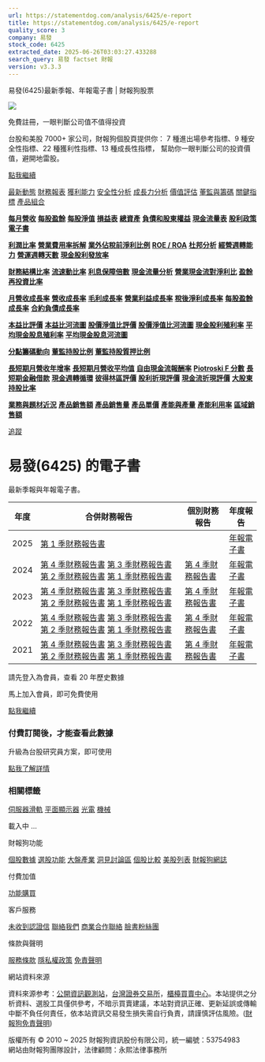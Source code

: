 ```yaml
---
url: https://statementdog.com/analysis/6425/e-report
title: https://statementdog.com/analysis/6425/e-report
quality_score: 3
company: 易發
stock_code: 6425
extracted_date: 2025-06-26T03:03:27.433288
search_query: 易發 factset 財報
version: v3.3.3
---
```


易發(6425)最新季報、年報電子書 | 財報狗股票















![](https://www.facebook.com/tr?id=1265443774131605&ev=PageView&noscript=1)













































































免費註冊，一眼判斷公司值不值得投資

台股和美股 7000+ 家公司，財報狗個股頁提供你：
7 種進出場參考指標、9 種安全性指標、22 種獲利性指標、13 種成長性指標，
幫助你一眼判斷公司的投資價值，避開地雷股。

[點我繼續](/users/sign_up)

[最新動態](/analysis/6425)
[財務報表](/analysis/6425/monthly-revenue)
[獲利能力](/analysis/6425/profit-margin)
[安全性分析](/analysis/6425/financial-structure-ratio)
[成長力分析](/analysis/6425/monthly-revenue-growth-rate)
[價值評估](/analysis/6425/pe)
[董監與籌碼](/analysis/6425/broker-trading)
[關鍵指標](/analysis/6425/long-term-and-short-term-monthly-revenue-yoy)
[產品組合](/analysis/6425/ai-search)

[**每月營收**](/analysis/6425/monthly-revenue)
[**每股盈餘**](/analysis/6425/eps)
[**每股淨值**](/analysis/6425/nav)
[**損益表**](/analysis/6425/income-statement)
[**總資產**](/analysis/6425/assets)
[**負債和股東權益**](/analysis/6425/liabilities-and-equity)
[**現金流量表**](/analysis/6425/cash-flow-statement)
[**股利政策**](/analysis/6425/dividend-policy)
[**電子書**](/analysis/6425/e-report)

[**利潤比率**](/analysis/6425/profit-margin)
[**營業費用率拆解**](/analysis/6425/operating-expense-ratio)
[**業外佔稅前淨利比例**](/analysis/6425/non-operating-income-to-profit-before-tax)
[**ROE / ROA**](/analysis/6425/roe-roa)
[**杜邦分析**](/analysis/6425/du-pont-analysis)
[**經營週轉能力**](/analysis/6425/turnover-ratio)
[**營運週轉天數**](/analysis/6425/turnover-days)
[**現金股利發放率**](/analysis/6425/dividend-payout-ratio)

[**財務結構比率**](/analysis/6425/financial-structure-ratio)
[**流速動比率**](/analysis/6425/current-ratio-and-quick-ratio)
[**利息保障倍數**](/analysis/6425/interest-coverage-ratio)
[**現金流量分析**](/analysis/6425/cash-flow-analysis)
[**營業現金流對淨利比**](/analysis/6425/operating-cash-flow-to-net-income-ratio)
[**盈餘再投資比率**](/analysis/6425/reinvestment-rate)

[**月營收成長率**](/analysis/6425/monthly-revenue-growth-rate)
[**營收成長率**](/analysis/6425/revenue-growth-rate)
[**毛利成長率**](/analysis/6425/gross-profit-growth-rate)
[**營業利益成長率**](/analysis/6425/operating-income-growth-rate)
[**稅後淨利成長率**](/analysis/6425/net-income-growth-rate)
[**每股盈餘成長率**](/analysis/6425/eps-growth-rate)
[**合約負債成長率**](/analysis/6425/current-contract-liabilities-growth-rate)

[**本益比評價**](/analysis/6425/pe)
[**本益比河流圖**](/analysis/6425/pe-band)
[**股價淨值比評價**](/analysis/6425/pb)
[**股價淨值比河流圖**](/analysis/6425/pb-band)
[**現金股利殖利率**](/analysis/6425/dividend-yield)
[**平均現金股息殖利率**](/analysis/6425/average-dividend-yield)
[**平均現金股息河流圖**](/analysis/6425/average-dividend-yield-band)

[**分點籌碼動向**](/analysis/6425/broker-trading)
[**董監持股比例**](/analysis/6425/board-members-and-supervisors-shares-to-shares-outstanding-ratio)
[**董監持股質押比例**](/analysis/6425/pledging-ratio-of-board-members-and-supervisors)

[**長短期月營收年增率**](/analysis/6425/long-term-and-short-term-monthly-revenue-yoy)
[**長短期月營收平均值**](/analysis/6425/average-long-term-and-short-term-monthly-revenue)
[**自由現金流報酬率**](/analysis/6425/croic)
[**Piotroski F 分數**](/analysis/6425/piotroski-f-score)
[**長短期金融借款**](/analysis/6425/financial-borrowing)
[**現金週轉循環**](/analysis/6425/cash-conversion-cycle)
[**彼得林區評價**](/analysis/6425/peter-lynch-valuation)
[**股利折現評價**](/analysis/6425/dividend-discount-valuation)
[**現金流折現評價**](/analysis/6425/dcf-valuation)
[**大股東持股比率**](/analysis/6425/majority-shareholders-share-ratio)

[**業務與題材近況**](/analysis/6425/ai-search)
[**產品銷售額**](/analysis/6425/product-sales-figure)
[**產品銷售量**](/analysis/6425/product-sales-volume)
[**產品單價**](/analysis/6425/product-unit-price)
[**產能與產量**](/analysis/6425/production-capacity)
[**產能利用率**](/analysis/6425/production-capacity-utilization)
[**區域銷售額**](/analysis/6425/product-regional-sales)

[追蹤](/users/sign_up)

# 易發(6425) 的電子書

最新季報與年報電子書。

| 年度 | 合併財務報告 | 個別財務報告 | 年度報告 |
| --- | --- | --- | --- |
| 2025 | [第 1 季財務報告書](https://doc.twse.com.tw/server-java/t57sb01?co_id=6425&colorchg=1&kind=A&step=9&filename=202501_6425_AI1.pdf) |  | [年報電子書](/analysis) |
| 2024 | [第 4 季財務報告書](https://doc.twse.com.tw/server-java/t57sb01?co_id=6425&colorchg=1&kind=A&step=9&filename=202404_6425_AI1.pdf)  [第 3 季財務報告書](https://doc.twse.com.tw/server-java/t57sb01?co_id=6425&colorchg=1&kind=A&step=9&filename=202403_6425_AI1.pdf)  [第 2 季財務報告書](https://doc.twse.com.tw/server-java/t57sb01?co_id=6425&colorchg=1&kind=A&step=9&filename=202402_6425_AI1.pdf)  [第 1 季財務報告書](https://doc.twse.com.tw/server-java/t57sb01?co_id=6425&colorchg=1&kind=A&step=9&filename=202401_6425_AI1.pdf) | [第 4 季財務報告書](https://doc.twse.com.tw/server-java/t57sb01?co_id=6425&colorchg=1&kind=A&step=9&filename=202404_6425_AI3.pdf) | [年報電子書](https://doc.twse.com.tw/server-java/t57sb01?co_id=6425&colorchg=1&kind=F&step=9&filename=2024_6425_20250516F04.pdf) |
| 2023 | [第 4 季財務報告書](https://doc.twse.com.tw/server-java/t57sb01?co_id=6425&colorchg=1&kind=A&step=9&filename=202304_6425_AI1.pdf)  [第 3 季財務報告書](https://doc.twse.com.tw/server-java/t57sb01?co_id=6425&colorchg=1&kind=A&step=9&filename=202303_6425_AI1.pdf)  [第 2 季財務報告書](https://doc.twse.com.tw/server-java/t57sb01?co_id=6425&colorchg=1&kind=A&step=9&filename=202302_6425_AI1.pdf)  [第 1 季財務報告書](https://doc.twse.com.tw/server-java/t57sb01?co_id=6425&colorchg=1&kind=A&step=9&filename=202301_6425_AI1.pdf) | [第 4 季財務報告書](https://doc.twse.com.tw/server-java/t57sb01?co_id=6425&colorchg=1&kind=A&step=9&filename=202304_6425_AI3.pdf) | [年報電子書](https://doc.twse.com.tw/server-java/t57sb01?co_id=6425&colorchg=1&kind=F&step=9&filename=2023_6425_20240516F04.pdf) |
| 2022 | [第 4 季財務報告書](https://doc.twse.com.tw/server-java/t57sb01?co_id=6425&colorchg=1&kind=A&step=9&filename=202204_6425_AI1.pdf)  [第 3 季財務報告書](https://doc.twse.com.tw/server-java/t57sb01?co_id=6425&colorchg=1&kind=A&step=9&filename=202203_6425_AI1.pdf)  [第 2 季財務報告書](https://doc.twse.com.tw/server-java/t57sb01?co_id=6425&colorchg=1&kind=A&step=9&filename=202202_6425_AI1.pdf)  [第 1 季財務報告書](https://doc.twse.com.tw/server-java/t57sb01?co_id=6425&colorchg=1&kind=A&step=9&filename=202201_6425_AI1.pdf) | [第 4 季財務報告書](https://doc.twse.com.tw/server-java/t57sb01?co_id=6425&colorchg=1&kind=A&step=9&filename=202204_6425_AI3.pdf) | [年報電子書](https://doc.twse.com.tw/server-java/t57sb01?co_id=6425&colorchg=1&kind=F&step=9&filename=2022_6425_20230516F04.pdf) |
| 2021 | [第 4 季財務報告書](https://doc.twse.com.tw/server-java/t57sb01?co_id=6425&colorchg=1&kind=A&step=9&filename=202104_6425_AI1.pdf)  [第 3 季財務報告書](https://doc.twse.com.tw/server-java/t57sb01?co_id=6425&colorchg=1&kind=A&step=9&filename=202103_6425_AI1.pdf)  [第 2 季財務報告書](https://doc.twse.com.tw/server-java/t57sb01?co_id=6425&colorchg=1&kind=A&step=9&filename=202102_6425_AI1.pdf)  [第 1 季財務報告書](https://doc.twse.com.tw/server-java/t57sb01?co_id=6425&colorchg=1&kind=A&step=9&filename=202101_6425_AI1.pdf) | [第 4 季財務報告書](https://doc.twse.com.tw/server-java/t57sb01?co_id=6425&colorchg=1&kind=A&step=9&filename=202104_6425_AI3.pdf) | [年報電子書](https://doc.twse.com.tw/server-java/t57sb01?co_id=6425&colorchg=1&kind=F&step=9&filename=2021_6425_20220518F04.pdf) |

請先登入為會員，查看 20 年歷史數據

馬上加入會員，即可免費使用

[點我繼續](/users/sign_up)

### 付費訂閱後，才能查看此數據

升級為台股研究員方案，即可使用

[點我了解詳情](/pricing)

### 相關標籤

[伺服器滑軌](/tags/20809)
[平面顯示器](/tags/354)
[光電](/tags/320)
[機械](/tags/306)

載入中 ...





財報狗功能

[個股數據](/analysis)
[選股功能](/screeners)
[大盤產業](/taiex)
[洞見討論區](/insight)
[個股比較](/compare/tpe)
[美股列表](/us-stock-list)
[財報狗網誌](/blog/)

付費加值

[功能購買](/pricing)

客戶服務

[未收到認證信](/users/recv_auth_fail)
[聯絡我們](/contact)
[商業合作聯絡](/contact)
[臉書粉絲團](//www.facebook.com/statementdog)

條款與聲明

[服務條款](/law/tos)
[隱私權政策](/law/privacy)
[免責聲明](/law/disclaimer)

網站資料來源

資料來源参考：[公開資訊觀測站](http://mops.twse.com.tw/mops/web/index)，[台灣證券交易所](http://www.tse.com.tw/)，[櫃檯買賣中心](http://www.otc.org.tw/)。本站提供之分析資料、選股工具僅供參考，不暗示買賣建議，本站對資訊正確、更新延誤或傳輸中斷不負任何責任，依本站資訊交易發生損失需自行負責，請謹慎評估風險。([財報狗免責聲明](/law/disclaimer))

版權所有 © 2010 ~ 2025 財報狗資訊股份有限公司，統一編號：53754983  
網站由財報狗團隊設計，法律顧問：永熙法律事務所